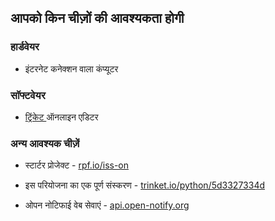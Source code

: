 ## आपको किन चीज़ों की आवश्यकता होगी

### हार्डवेयर

+ इंटरनेट कनेक्शन वाला कंप्यूटर

### सॉफ्टवेयर

+ [ ट्रिंकेट ](https://trinket.io/) ऑनलाइन एडिटर

### अन्य आवश्यक चीज़ें

+ स्टार्टर प्रोजेक्ट - [ rpf.io/iss-on](http://rpf.io/iss-on)

+ इस परियोजना का एक पूर्ण संस्करण - [ trinket.io/python/5d3327334d ](https://trinket.io/python/5d3327334d) 

+ ओपन नोटिफाई वेब सेवाएं - [ api.open-notify.org ](http://api.open-notify.org/)